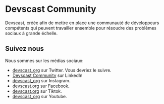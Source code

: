 # Devscast Community

Devscast, créée afin de mettre en place une communauté de développeurs compétents qui peuvent travailler ensemble pour résoudre des problèmes sociaux à grande échelle. 


## Suivez nous

Nous sommes sur les médias sociaux:

- [devscast_org](https://twitter.com/devscast_org) sur Twitter. Vous devriez le suivre.
- [Devscast Community](https://www.linkedin.com/company/devscast-community/) sur LinkedIn
- [devscast_org](https://www.instagram.com/devscast_org/) sur Instagram.
- [devscast.org](https://web.facebook.com/devscast.org/) sur Facebook.
- [devscast.org](https://tiktok.com/devscast_org/) sur Tiktok.
- [devscast_org](https://www.youtube.com/@devscast_org) sur Youtube.
